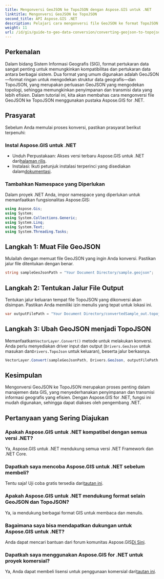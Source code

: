 ```yaml
---
title: Mengonversi GeoJSON ke TopoJSON dengan Aspose.GIS untuk .NET
linktitle: Mengonversi GeoJSON ke TopoJSON
second_title: API Aspose.GIS .NET
description: Pelajari cara mengonversi file GeoJSON ke format TopoJSON dengan mudah menggunakan pustaka Aspose.GIS for .NET yang canggih. Tutorial langkah demi langkah ini mencakup semuanya, mulai dari instalasi hingga eksekusi.
weight: 11
url: /id/gis/guide-to-geo-data-conversion/converting-geojson-to-topojson/
---
```

## Perkenalan

Dalam bidang Sistem Informasi Geografis (SIG), format pertukaran data sangat penting untuk memungkinkan kompatibilitas dan pertukaran data antara berbagai sistem. Dua format yang umum digunakan adalah GeoJSON—format ringan untuk mengodekan struktur data geografis—dan TopoJSON, yang merupakan perluasan GeoJSON yang mengodekan topologi, sehingga memungkinkan penyimpanan dan transmisi data yang lebih efisien. Dalam tutorial ini, kita akan membahas cara mengonversi file GeoJSON ke TopoJSON menggunakan pustaka Aspose.GIS for .NET.

## Prasyarat

Sebelum Anda memulai proses konversi, pastikan prasyarat berikut terpenuhi:

### Instal Aspose.GIS untuk .NET

-  Unduh Perpustakaan: Akses versi terbaru Aspose.GIS untuk .NET dari[halaman rilis](https://releases.aspose.com/gis/net/).
- Instalasi: Ikuti petunjuk instalasi terperinci yang disediakan dalam[dokumentasi](https://reference.aspose.com/gis/net/).

### Tambahkan Namespace yang Diperlukan

Dalam proyek .NET Anda, impor namespace yang diperlukan untuk memanfaatkan fungsionalitas Aspose.GIS:

```csharp
using Aspose.Gis;
using System;
using System.Collections.Generic;
using System.Linq;
using System.Text;
using System.Threading.Tasks;
```

## Langkah 1: Muat File GeoJSON

Mulailah dengan memuat file GeoJSON yang ingin Anda konversi. Pastikan jalur file ditentukan dengan benar.

```csharp
string sampleGeoJsonPath = "Your Document Directory/sample.geojson";
```

## Langkah 2: Tentukan Jalur File Output

Tentukan jalur keluaran tempat file TopoJSON yang dikonversi akan disimpan. Pastikan Anda memiliki izin menulis yang tepat untuk lokasi ini.

```csharp
var outputFilePath = "Your Document Directory/convertedSample_out.topojson";
```

## Langkah 3: Ubah GeoJSON menjadi TopoJSON

 Memanfaatkan`VectorLayer.Convert()` metode untuk melakukan konversi. Anda perlu menyediakan driver input dan output (`Drivers.GeoJson` untuk masukan dan`Drivers.TopoJson` untuk keluaran), beserta jalur berkasnya.

```csharp
VectorLayer.Convert(sampleGeoJsonPath, Drivers.GeoJson, outputFilePath, Drivers.TopoJson);
```

## Kesimpulan

Mengonversi GeoJSON ke TopoJSON merupakan proses penting dalam manajemen data GIS, yang menyederhanakan penyimpanan dan transmisi informasi geografis yang efisien. Dengan Aspose.GIS for .NET, fungsi ini mudah digunakan, sehingga dapat diakses oleh pengembang .NET.

## Pertanyaan yang Sering Diajukan

### Apakah Aspose.GIS untuk .NET kompatibel dengan semua versi .NET?

Ya, Aspose.GIS untuk .NET mendukung semua versi .NET Framework dan .NET Core.

### Dapatkah saya mencoba Aspose.GIS untuk .NET sebelum membeli?

 Tentu saja! Uji coba gratis tersedia dari[tautan ini](https://releases.aspose.com/).

### Apakah Aspose.GIS untuk .NET mendukung format selain GeoJSON dan TopoJSON?

Ya, ia mendukung berbagai format GIS untuk membaca dan menulis.

### Bagaimana saya bisa mendapatkan dukungan untuk Aspose.GIS untuk .NET?

 Anda dapat mencari bantuan dari forum komunitas Aspose.GIS[Di Sini](https://forum.aspose.com/c/gis/33).

### Dapatkah saya menggunakan Aspose.GIS for .NET untuk proyek komersial?

 Ya, Anda dapat membeli lisensi untuk penggunaan komersial dari[tautan ini](https://purchase.conholdate.com/buy).